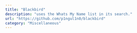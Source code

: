 ```yaml
---
title: "Blackbird"
description: "uses the Whats My Name list in its search."
url: "https://github.com/p1ngul1n0/blackbird"
category: "Miscellaneous"
---
```

